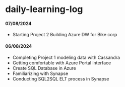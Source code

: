 # daily-learning-log

#### 07/08/2024
- Starting Project 2 Building Azure DW for Bike corp

#### 06/08/2024
- Completing Project 1 modeling data with Cassandra
- Getting comfortable with Azure Portal interface
- Create SQL Database in Azure
- Familiarizing with Synapse
- Conducting SQL2SQL ELT process in Synapse
